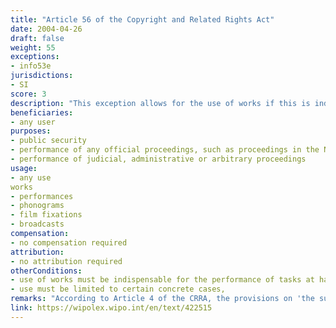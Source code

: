 ```yaml
---
title: "Article 56 of the Copyright and Related Rights Act"
date: 2004-04-26
draft: false
weight: 55
exceptions:
- info53e
jurisdictions:
- SI
score: 3
description: "This exception allows for the use of works if this is indispensable, in certain concrete cases, for the performance of tasks relating to public security or the performance of any official proceedings, such as proceedings in the National Assembly or National Council of the Republic of Slovenia, or judicial, administrative or arbitrary proceedings." 
beneficiaries:
- any user
purposes: 
- public security
- performance of any official proceedings, such as proceedings in the National Assembly or National Council of the Republic of Slovenia
- performance of judicial, administrative or arbitrary proceedings
usage:
- any use
works
- performances
- phonograms
- film fixations
- broadcasts
compensation:
- no compensation required
attribution: 
- no attribution required
otherConditions: 
- use of works must be indispensable for the performance of tasks at hand
- use must be limited to certain concrete cases,
remarks: "According to Article 4 of the CRRA, the provisions on 'the substantive restrictions on copyright' apply mutatis mutandis to related rights, unless otherwise provided in Chapter Five of the Act."
link: https://wipolex.wipo.int/en/text/422515
---
```

